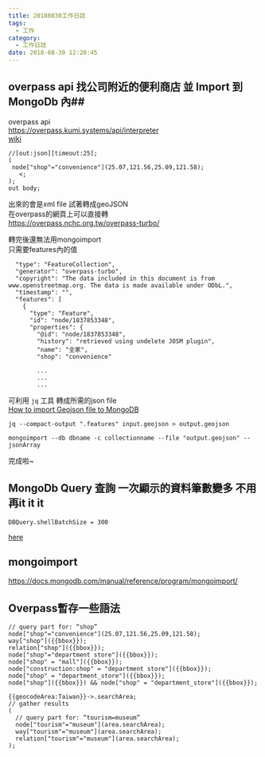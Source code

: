 ```yaml
---
title: 20180830工作日誌
tags:
  - 工作
category:
  - 工作日誌
date: 2018-08-30 12:20:45
---
```

## overpass api 找公司附近的便利商店 並 Import 到 MongoDb 內## 

overpass api  
https://overpass.kumi.systems/api/interpreter  
[wiki](https://wiki.openstreetmap.org/wiki/Overpass_API)  

```
//[out:json][timeout:25];
(
 node["shop"="convenience"](25.07,121.56,25.09,121.58);
   <;
);
out body;
```

出來的會是xml file 試著轉成geoJSON  
在overpass的網頁上可以直接轉  
https://overpass.nchc.org.tw/overpass-turbo/  

轉完後還無法用mongoimport  
只需要features內的值  

```
  "type": "FeatureCollection",
  "generator": "overpass-turbo",
  "copyright": "The data included in this document is from www.openstreetmap.org. The data is made available under ODbL.",
  "timestamp": "",
  "features": [
    {
      "type": "Feature",
      "id": "node/1837853348",
      "properties": {
        "@id": "node/1837853348",
        "history": "retrieved using undelete JOSM plugin",
        "name": "全家",
        "shop": "convenience"

        ...
        ...
        ...
```

可利用 `jq` 工具 轉成所需的json file  
[How to import Geojson file to MongoDB](https://stackoverflow.com/questions/22029114/how-to-import-geojson-file-to-mongodb)  

```
jq --compact-output ".features" input.geojson > output.geojson

mongoimport --db dbname -c collectionname --file "output.geojson" --jsonArray
```

完成啦~  

## MongoDb Query 查詢 一次顯示的資料筆數變多 不用再it it it ##

```
DBQuery.shellBatchSize = 300
```

[here](https://stackoverflow.com/questions/3705517/how-to-print-out-more-than-20-items-documents-in-mongodbs-shell)

## mongoimport ##

https://docs.mongodb.com/manual/reference/program/mongoimport/  


## Overpass暫存一些語法 ##

```
// query part for: “shop”
node["shop"="convenience"](25.07,121.56,25.09,121.58);
way["shop"]({{bbox}});
relation["shop"]({{bbox}});
node["shop"="department store"]({{bbox}});
node["shop" = "mall"]({{bbox}});
node["construction:shop" = "department store"]({{bbox}});
node["shop" = "department_store"]({{bbox}});
node["shop"]({{bbox}}) && node["shop" = "department_store"]({{bbox}});

{{geocodeArea:Taiwan}}->.searchArea;
// gather results
(
  // query part for: “tourism=museum”
  node["tourism"="museum"](area.searchArea);
  way["tourism"="museum"](area.searchArea);
  relation["tourism"="museum"](area.searchArea);
);
```